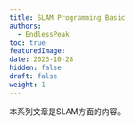 ```yaml
---
title: SLAM Programming Basic
authors:
  - EndlessPeak
toc: true
featuredImage: 
date: 2023-10-28
hidden: false
draft: false
weight: 1
---
```


本系列文章是SLAM方面的内容。
